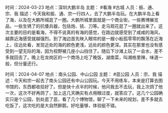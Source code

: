 
时间：2024-03-23
地点：深圳大鹏半岛
主题： #看海 #古城
人员：振、通、宗、我
描述：今天我和振、通、宗一行四人，去了大鹏半岛玩。在大鹏半岛上看了海，以及在大鹏所城逛了一圈。大鹏所城里面就是一个商业街，一些赛博展览品，一些生锈了的抗倭兵器，包括炮、铳、刀等。走马观花逛了一圈就出来了。这次主要的目的是看海，不得不说真的有海的感觉，在路边就感受到了咸咸的海风，越靠近海感受就越强烈。到了海边首先映入眼帘的是一艘小船孤零零的飘荡在近海上，往远处看，发现近处的海的颜色更浅，远处的颜色更深。其实在那里也没有感受到一望无际的海，因为视野被几座小山挡住了。随后下沙滩上玩了一会水，差不多就回去了。晚上在龙岗区的一个商场上吃了晚饭，湖南菜，叫湘格里辣，味道一般，但分量还行。


时间：2024-04-07
地点：南头公园、中山公园
主题： #逛公园
人员：宗、我
描述：今天和宗一起去了南头公园还有中山公园玩。今天不用练车，本来是打算去图书馆的，东西都收拾好了。但是快十点半的时候，他问我去不去玩，我上次鸽了他一次，这次不好再鸽了，加上这几天确实有点用眼过度，就答应了。这几个公园确实只是个公园，到处逛了逛，看了几个博物馆，聊了一下未来的规划，差不多就去吃饭了，这次吃的是大自然醉鹅，好吃量够，体验挺不错。

